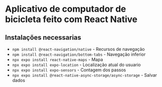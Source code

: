 # Aplicativo de computador de bicicleta feito com React Native

## Instalações necessarias

- `npm install @react-navigation/native` - Recursos de navegação
- `npm install @react-navigation/bottom-tabs` - Navegação inferior
- `npx expo install react-native-maps` - Mapa
- `npx expo install expo-location` - Localização atual do usuario
- `npx expo install expo-sensors` - Contagem dos passos
- `npx expo install @react-native-async-storage/async-storage` - Salvar dados
